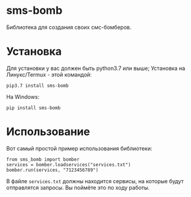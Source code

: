 # sms-bomb
Библиотека для создания своих смс-бомберов.
# Установка
Для установки у вас должен быть python3.7 или выше; 
Установка на Линукс/Termux - этой командой:

```pip3.7 install sms-bomb```

На Windows:

```pip install sms-bomb```

# Использование
Вот самый простой пример использования библиотеки:
```
from sms_bomb import bomber
services = bomber.loadservices("services.txt")
bomber.run(services, "7123456789")
```
В файле `services.txt` должны находится сервисы, на которые будут отправлятся запросы. Вы поймёте это по ходу работы.

